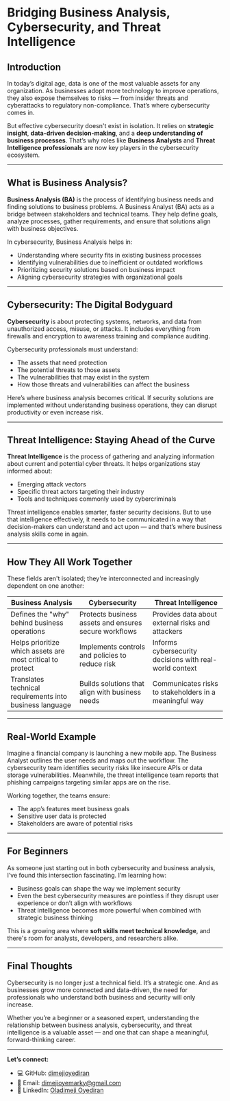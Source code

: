# Bridging Business Analysis, Cybersecurity, and Threat Intelligence

## Introduction

In today’s digital age, data is one of the most valuable assets for any organization. As businesses adopt more technology to improve operations, they also expose themselves to risks — from insider threats and cyberattacks to regulatory non-compliance. That’s where cybersecurity comes in.

But effective cybersecurity doesn't exist in isolation. It relies on **strategic insight**, **data-driven decision-making**, and a **deep understanding of business processes**. That’s why roles like **Business Analysts** and **Threat Intelligence professionals** are now key players in the cybersecurity ecosystem.

---

## What is Business Analysis?

**Business Analysis (BA)** is the process of identifying business needs and finding solutions to business problems. A Business Analyst (BA) acts as a bridge between stakeholders and technical teams. They help define goals, analyze processes, gather requirements, and ensure that solutions align with business objectives.

In cybersecurity, Business Analysis helps in:
- Understanding where security fits in existing business processes
- Identifying vulnerabilities due to inefficient or outdated workflows
- Prioritizing security solutions based on business impact
- Aligning cybersecurity strategies with organizational goals

---

## Cybersecurity: The Digital Bodyguard

**Cybersecurity** is about protecting systems, networks, and data from unauthorized access, misuse, or attacks. It includes everything from firewalls and encryption to awareness training and compliance auditing.

Cybersecurity professionals must understand:
- The assets that need protection
- The potential threats to those assets
- The vulnerabilities that may exist in the system
- How those threats and vulnerabilities can affect the business

Here’s where business analysis becomes critical. If security solutions are implemented without understanding business operations, they can disrupt productivity or even increase risk.

---

## Threat Intelligence: Staying Ahead of the Curve

**Threat Intelligence** is the process of gathering and analyzing information about current and potential cyber threats. It helps organizations stay informed about:
- Emerging attack vectors
- Specific threat actors targeting their industry
- Tools and techniques commonly used by cybercriminals

Threat intelligence enables smarter, faster security decisions. But to use that intelligence effectively, it needs to be communicated in a way that decision-makers can understand and act upon — and that’s where business analysis skills come in again.

---

## How They All Work Together

These fields aren't isolated; they're interconnected and increasingly dependent on one another:

| Business Analysis | Cybersecurity | Threat Intelligence |
|------------------|----------------|---------------------|
| Defines the "why" behind business operations | Protects business assets and ensures secure workflows | Provides data about external risks and attackers |
| Helps prioritize which assets are most critical to protect | Implements controls and policies to reduce risk | Informs cybersecurity decisions with real-world context |
| Translates technical requirements into business language | Builds solutions that align with business needs | Communicates risks to stakeholders in a meaningful way |

---

## Real-World Example

Imagine a financial company is launching a new mobile app. The Business Analyst outlines the user needs and maps out the workflow. The cybersecurity team identifies security risks like insecure APIs or data storage vulnerabilities. Meanwhile, the threat intelligence team reports that phishing campaigns targeting similar apps are on the rise.

Working together, the teams ensure:
- The app’s features meet business goals
- Sensitive user data is protected
- Stakeholders are aware of potential risks

---

## For Beginners 

As someone just starting out in both cybersecurity and business analysis, I’ve found this intersection fascinating. I’m learning how:
- Business goals can shape the way we implement security
- Even the best cybersecurity measures are pointless if they disrupt user experience or don’t align with workflows
- Threat intelligence becomes more powerful when combined with strategic business thinking

This is a growing area where **soft skills meet technical knowledge**, and there's room for analysts, developers, and researchers alike.

---

## Final Thoughts

Cybersecurity is no longer just a technical field. It’s a strategic one. And as businesses grow more connected and data-driven, the need for professionals who understand both business and security will only increase.

Whether you’re a beginner or a seasoned expert, understanding the relationship between business analysis, cybersecurity, and threat intelligence is a valuable asset — and one that can shape a meaningful, forward-thinking career.

---

**Let’s connect:**

- 💻 GitHub: [dimejioyediran](https://github.com/dimejioyediran)  
- 📧 Email: dimejioyemarky@gmail.com  
- 🔗 LinkedIn: [Oladimeji Oyediran](https://www.linkedin.com/in/oladimeji-oyediran-657658238)

